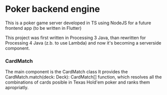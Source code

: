 # Poker backend engine
This is a poker game server developed in TS using NodeJS for a future frontend app (to be written in Flutter)

This project was first written in Processing 3 Java, than rewritten for Processing 4 Java (z.b. to use Lambda) and now it's becoming a serverside component.

### CardMatch
The main component is the CardMatch class
It provides the CardMatch.match(deck: Deck): CardMatch[] function, which resolves all the combinations of cards posible in Texas Hold'em poker and ranks them apropriatly.
